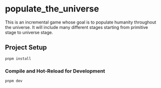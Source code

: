 # populate_the_universe

This is an incremental game whose goal is to populate humanity throughout the universe. It will include many different stages starting from primitive stage to universe stage.

## Project Setup

```sh
pnpm install
```

### Compile and Hot-Reload for Development

```sh
pnpm dev
```
